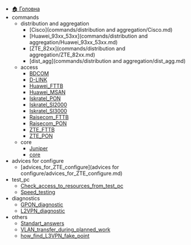 * [🏠 Головна](/README.md)
* commands
  * distribution and aggregation
    * [Cisco](commands/distribution and aggregation/Cisco.md)
    * [Huawei_93xx_53xx](commands/distribution and aggregation/Huawei_93xx_53xx.md)
    * [ZTE_82xx](commands/distribution and aggregation/ZTE_82xx.md)
    * [dist_agg](commands/distribution and aggregation/dist_agg.md)
  * access
    * [BDCOM](commands/access/BDCOM.md)
    * [D-LINK](commands/access/D-LINK.md)
    * [Huawei_FTTB](commands/access/Huawei_FTTB.md)
    * [Huawei_MSAN](commands/access/Huawei_MSAN.md)
    * [Iskratel_PON](commands/access/Iskratel_PON.md)
    * [Iskratel_SI2000](commands/access/Iskratel_SI2000.md)
    * [Iskratel_SI3000](commands/access/Iskratel_SI3000.md)
    * [Raisecom_FTTB](commands/access/Raisecom_FTTB.md)
    * [Raisecom_PON](commands/access/Raisecom_PON.md)
    * [ZTE_FTTB](commands/access/ZTE_FTTB.md)
    * [ZTE_PON](commands/access/ZTE_PON.md)
  * core
    * [Juniper](commands/core/Juniper.md)
    * [core](commands/core/core.md)
* advices for configure
  * [advices_for_ZTE_configure](advices for configure/advices_for_ZTE_configure.md)
* test_pc
  * [Check_access_to_resources_from_test_pc](test_pc/Check_access_to_resources_from_test_pc.md)
  * [Speed_testing](test_pc/Speed_testing.md)
* diagnostics
  * [GPON_diagnostic](diagnostics/GPON_diagnostic.md)
  * [L2VPN_diagnostic](diagnostics/L2VPN_diagnostic.md)
* others
  * [Standart_answers](others/Standart_answers.md)
  * [VLAN_transfer_during_planned_work](others/VLAN_transfer_during_planned_work.md)
  * [how_find_L3VPN_fake_point](others/how_find_L3VPN_fake_point.md)

